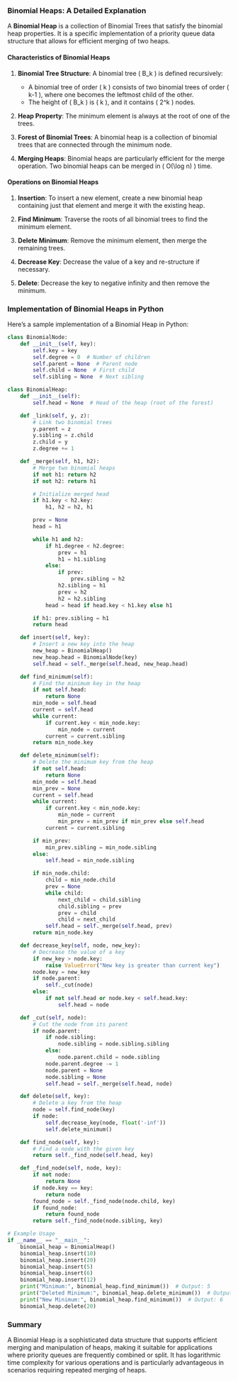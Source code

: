 ### Binomial Heaps: A Detailed Explanation

A **Binomial Heap** is a collection of Binomial Trees that satisfy the binomial heap properties. It is a specific implementation of a priority queue data structure that allows for efficient merging of two heaps.

#### Characteristics of Binomial Heaps

1. **Binomial Tree Structure**: A binomial tree \( B_k \) is defined recursively:
   - A binomial tree of order \( k \) consists of two binomial trees of order \( k-1 \), where one becomes the leftmost child of the other.
   - The height of \( B_k \) is \( k \), and it contains \( 2^k \) nodes.

2. **Heap Property**: The minimum element is always at the root of one of the trees.

3. **Forest of Binomial Trees**: A binomial heap is a collection of binomial trees that are connected through the minimum node.

4. **Merging Heaps**: Binomial heaps are particularly efficient for the merge operation. Two binomial heaps can be merged in \( O(\log n) \) time.

#### Operations on Binomial Heaps

1. **Insertion**: To insert a new element, create a new binomial heap containing just that element and merge it with the existing heap.

2. **Find Minimum**: Traverse the roots of all binomial trees to find the minimum element.

3. **Delete Minimum**: Remove the minimum element, then merge the remaining trees.

4. **Decrease Key**: Decrease the value of a key and re-structure if necessary.

5. **Delete**: Decrease the key to negative infinity and then remove the minimum.

### Implementation of Binomial Heaps in Python

Here’s a sample implementation of a Binomial Heap in Python:

```python
class BinomialNode:
    def __init__(self, key):
        self.key = key
        self.degree = 0  # Number of children
        self.parent = None  # Parent node
        self.child = None  # First child
        self.sibling = None  # Next sibling

class BinomialHeap:
    def __init__(self):
        self.head = None  # Head of the heap (root of the forest)

    def _link(self, y, z):
        # Link two binomial trees
        y.parent = z
        y.sibling = z.child
        z.child = y
        z.degree += 1

    def _merge(self, h1, h2):
        # Merge two binomial heaps
        if not h1: return h2
        if not h2: return h1

        # Initialize merged head
        if h1.key < h2.key:
            h1, h2 = h2, h1

        prev = None
        head = h1

        while h1 and h2:
            if h1.degree < h2.degree:
                prev = h1
                h1 = h1.sibling
            else:
                if prev:
                    prev.sibling = h2
                h2.sibling = h1
                prev = h2
                h2 = h2.sibling
            head = head if head.key < h1.key else h1

        if h1: prev.sibling = h1
        return head

    def insert(self, key):
        # Insert a new key into the heap
        new_heap = BinomialHeap()
        new_heap.head = BinomialNode(key)
        self.head = self._merge(self.head, new_heap.head)

    def find_minimum(self):
        # Find the minimum key in the heap
        if not self.head:
            return None
        min_node = self.head
        current = self.head
        while current:
            if current.key < min_node.key:
                min_node = current
            current = current.sibling
        return min_node.key

    def delete_minimum(self):
        # Delete the minimum key from the heap
        if not self.head:
            return None
        min_node = self.head
        min_prev = None
        current = self.head
        while current:
            if current.key < min_node.key:
                min_node = current
                min_prev = min_prev if min_prev else self.head
            current = current.sibling

        if min_prev:
            min_prev.sibling = min_node.sibling
        else:
            self.head = min_node.sibling

        if min_node.child:
            child = min_node.child
            prev = None
            while child:
                next_child = child.sibling
                child.sibling = prev
                prev = child
                child = next_child
            self.head = self._merge(self.head, prev)
        return min_node.key

    def decrease_key(self, node, new_key):
        # Decrease the value of a key
        if new_key > node.key:
            raise ValueError("New key is greater than current key")
        node.key = new_key
        if node.parent:
            self._cut(node)
        else:
            if not self.head or node.key < self.head.key:
                self.head = node

    def _cut(self, node):
        # Cut the node from its parent
        if node.parent:
            if node.sibling:
                node.sibling = node.sibling.sibling
            else:
                node.parent.child = node.sibling
            node.parent.degree -= 1
            node.parent = None
            node.sibling = None
            self.head = self._merge(self.head, node)

    def delete(self, key):
        # Delete a key from the heap
        node = self.find_node(key)
        if node:
            self.decrease_key(node, float('-inf'))
            self.delete_minimum()

    def find_node(self, key):
        # Find a node with the given key
        return self._find_node(self.head, key)

    def _find_node(self, node, key):
        if not node:
            return None
        if node.key == key:
            return node
        found_node = self._find_node(node.child, key)
        if found_node:
            return found_node
        return self._find_node(node.sibling, key)

# Example Usage
if __name__ == "__main__":
    binomial_heap = BinomialHeap()
    binomial_heap.insert(10)
    binomial_heap.insert(20)
    binomial_heap.insert(5)
    binomial_heap.insert(6)
    binomial_heap.insert(12)
    print("Minimum:", binomial_heap.find_minimum())  # Output: 5
    print("Deleted Minimum:", binomial_heap.delete_minimum())  # Output: 5
    print("New Minimum:", binomial_heap.find_minimum())  # Output: 6
    binomial_heap.delete(20)
```

### Summary

A Binomial Heap is a sophisticated data structure that supports efficient merging and manipulation of heaps, making it suitable for applications where priority queues are frequently combined or split. It has logarithmic time complexity for various operations and is particularly advantageous in scenarios requiring repeated merging of heaps.